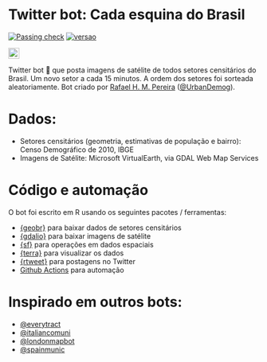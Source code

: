 # Twitter bot: Cada esquina do Brasil

[![Passing check](https://github.com/rafapereirabr/todos_setores/actions/workflows/bot-schedule.yaml/badge.svg)](https://github.com/rafapereirabr/todos_setores/actions)
[![versao](https://img.shields.io/badge/V.-0.1.0-yellow)](https://img.shields.io/badge/V.-0.1.0-yellow)

<p align="left">
<a href="https://twitter.com/esquinadobrasil"><img src="https://img.shields.io/badge/%40esquinadobrasil-blue?style=flat&labelColor=1DA1F2&color=1DA1F2&logo=twitter&logoColor=white" alt=“Follow me" height=22 ></a>
</p>

Twitter bot :robot: que posta imagens de satélite de todos setores censitários do Brasil. Um novo setor a cada 15 minutos. A ordem dos setores foi sorteada aleatoriamente. Bot criado por [Rafael H. M. Pereira](https://www.urbandemographics.org/about/) ([@UrbanDemog](https://twitter.com/UrbanDemog)).

# Dados:
- Setores censitários (geometria, estimativas de população e bairro): Censo Demográfico de 2010, IBGE
- Imagens de Satélite: Microsoft VirtualEarth, via GDAL Web Map Services



# Código e automação

O bot foi escrito em R usando os seguintes pacotes / ferramentas:

- [{geobr}](https://ipeagit.github.io/geobr/) para baixar dados de setores censitários 
- [{gdalio}](https://github.com/hypertidy/gdalio) para baixar imagens de satélite 
- [{sf}](https://r-spatial.github.io/sf/index.html) para operações em dados espaciais
- [{terra}](https://rspatial.github.io/terra/index.html) para visualizar os dados 
- [{rtweet}](https://docs.ropensci.org/rtweet/) para postagens no Twitter
- [Github Actions](https://github.com/features/actions) para automação



# Inspirado em outros bots:

- [@everytract](https://twitter.com/everytract)
- [@italiancomuni](https://twitter.com/italiancomuni)
- [@londonmapbot](https://twitter.com/londonmapbot)
- [@spainmunic](https://twitter.com/spainmunic)


